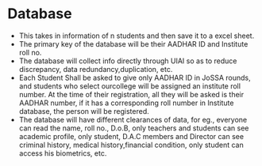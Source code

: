 # Database

* This takes in information of n students and then save it to a excel sheet.
* The primary key of the database will be their AADHAR ID and Institute roll no.
* The database will collect info directly through UIAI so as to reduce discrepancy, data redundancy,duplication, etc.
* Each Student Shall be asked to give only AADHAR ID in JoSSA rounds, and students who select ourcollege will be assigned an institute roll number. At the time of their registration, all they will be asked is their AADHAR number, if it has a corresponding roll number in Institute database, the person will be registered.
* The database will have different clearances of data, for eg., everyone can read the name, roll no., D.o.B, only teachers and students can see academic profile, only student, D.A.C members and Director can see criminal history, medical history,financial condition, only student can access his biometrics, etc.
